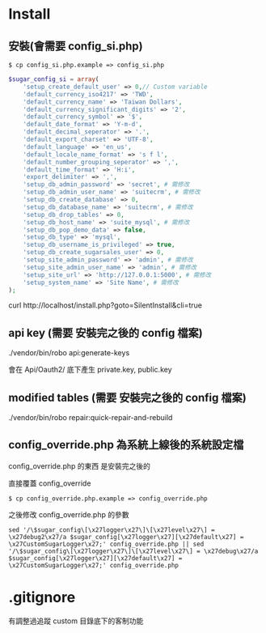
# Install
## 安裝(會需要 config_si.php)

```shell
$ cp config_si.php.example => config_si.php
```

```php
$sugar_config_si = array(
    'setup_create_default_user' => 0,// Custom variable
    'default_currency_iso4217' => 'TWD',
    'default_currency_name' => 'Taiwan Dollars',
    'default_currency_significant_digits' => '2',
    'default_currency_symbol' => '$',
    'default_date_format' => 'Y-m-d',
    'default_decimal_seperator' => '.',
    'default_export_charset' => 'UTF-8',
    'default_language' => 'en_us',
    'default_locale_name_format' => 's f l',
    'default_number_grouping_seperator' => ',',
    'default_time_format' => 'H:i',
    'export_delimiter' => ',',
    'setup_db_admin_password' => 'secret', # 需修改
    'setup_db_admin_user_name' => 'suitecrm', # 需修改
    'setup_db_create_database' => 0,
    'setup_db_database_name' => 'suitecrm', # 需修改
    'setup_db_drop_tables' => 0,
    'setup_db_host_name' => 'suite_mysql', # 需修改
    'setup_db_pop_demo_data' => false,
    'setup_db_type' => 'mysql',
    'setup_db_username_is_privileged' => true,
    'setup_db_create_sugarsales_user' => 0,
    'setup_site_admin_password' => 'admin', # 需修改
    'setup_site_admin_user_name' => 'admin', # 需修改
    'setup_site_url' => 'http://127.0.0.1:5000', # 需修改
    'setup_system_name' => 'Site Name', # 需修改
);
```

curl http://localhost/install.php?goto=SilentInstall&cli=true

## api key (需要 安裝完之後的 config 檔案)
./vendor/bin/robo api:generate-keys

會在 Api/Oauth2/ 底下產生 private.key, public.key

## modified tables (需要 安裝完之後的 config 檔案)
./vendor/bin/robo repair:quick-repair-and-rebuild

## config_override.php 為系統上線後的系統設定檔
config_override.php 的東西 是安裝完之後的

直接覆蓋 config_override

```shell
$ cp config_override.php.example => config_override.php
```

之後修改 config_override.php 的參數

```shell
sed '/\$sugar_config\[\x27logger\x27\]\[\x27level\x27\] = \x27debug2\x27/a $sugar_config[\x27logger\x27][\x27default\x27] = \x27CustomSugarLogger\x27;' config_override.php || sed '/\$sugar_config\[\x27logger\x27\]\[\x27level\x27\] = \x27debug\x27/a $sugar_config[\x27logger\x27][\x27default\x27] = \x27CustomSugarLogger\x27;' config_override.php
```

# .gitignore
有調整過追蹤 custom 目錄底下的客制功能

